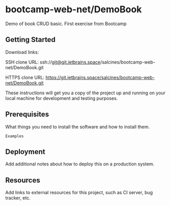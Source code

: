 # bootcamp-web-net/DemoBook

Demo of book CRUD basic. First exercise from Bootcamp

## Getting Started

Download links:

SSH clone URL: ssh://git@git.jetbrains.space/salcines/bootcamp-web-net/DemoBook.git

HTTPS clone URL: https://git.jetbrains.space/salcines/bootcamp-web-net/DemoBook.git



These instructions will get you a copy of the project up and running on your local machine for development and testing purposes.

## Prerequisites

What things you need to install the software and how to install them.

```
Examples
```

## Deployment

Add additional notes about how to deploy this on a production system.

## Resources

Add links to external resources for this project, such as CI server, bug tracker, etc.
